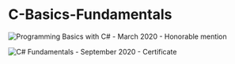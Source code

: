 # C-Basics-Fundamentals

![Programming Basics with C# - March 2020 - Honorable mention](https://user-images.githubusercontent.com/74056387/162165972-4975cd06-193f-4f8f-bd96-a55d141895a9.jpeg)


![C# Fundamentals - September 2020 - Certificate](https://user-images.githubusercontent.com/74056387/162165961-b291190d-b922-4765-9093-3e02fb560818.jpeg)
